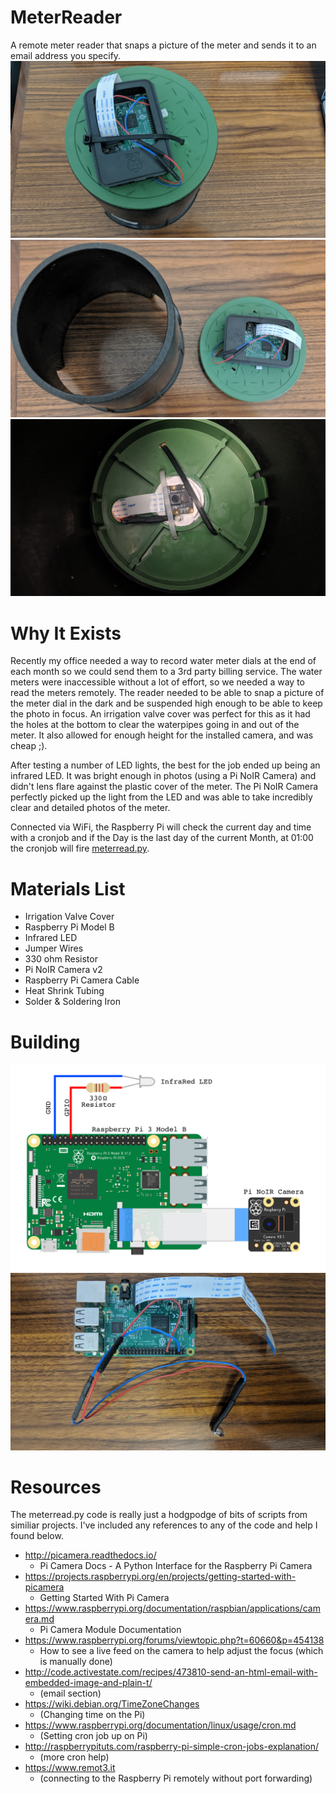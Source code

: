 # MeterReader
A remote meter reader that snaps a picture of the meter and sends it to an email address you specify.
![Finished Build of The Meter Reader](Photos/00-Finished-Meter-Reader.jpg)
![Finished Meter Reader with top seperated from body of the irrigation valve cover](Photos/06-Top-Seperated.jpg)
![Underside of the Meter Reader Showing the Camera and LED](Photos/09-Underside.jpg)

# Why It Exists
Recently my office needed a way to record water meter dials at the end of each month so we could send them to a 3rd party billing service. The water meters were inaccessible without a lot of effort, so we needed a way to read the meters remotely. The reader needed to be able to snap a picture of the meter dial in the dark and be suspended high enough to be able to keep the photo in focus. An irrigation valve cover was perfect for this as it had the holes at the bottom to clear the waterpipes going in and out of the meter. It also allowed for enough height for the installed camera, and was cheap ;).

After testing a number of LED lights, the best for the job ended up being an infrared LED. It was bright enough in photos (using a Pi NoIR Camera) and didn't lens flare against the plastic cover of the meter. The Pi NoIR Camera perfectly picked up the light from the LED and was able to take incredibly clear and detailed photos of the meter.

Connected via WiFi, the Raspberry Pi will check the current day and time with a cronjob and if the Day is the last day of the current Month, at 01:00 the cronjob will fire [meterread.py](https://github.com/EncyclopediaRed/MeterReader/blob/master/meterread.py).

# Materials List
* Irrigation Valve Cover
* Raspberry Pi Model B
* Infrared LED
* Jumper Wires
* 330 ohm Resistor
* Pi NoIR Camera v2
* Raspberry Pi Camera Cable
* Heat Shrink Tubing
* Solder & Soldering Iron

# Building
![Electronics Mockup Sketch](Water%20Meter%20Sketch.png)
![Electronics Actual Build](Photos/02-Pi-Wire-and-Cables.jpg)

# Resources
The meterread.py code is really just a hodgpodge of bits of scripts from similiar projects. I've included any references to any of the code and help I found below.
* http://picamera.readthedocs.io/
  * Pi Camera Docs - A Python Interface for the Raspberry Pi Camera
* https://projects.raspberrypi.org/en/projects/getting-started-with-picamera
  * Getting Started With Pi Camera
* https://www.raspberrypi.org/documentation/raspbian/applications/camera.md
  * Pi Camera Module Documentation
* https://www.raspberrypi.org/forums/viewtopic.php?t=60660&p=454138
  * How to see a live feed on the camera to help adjust the focus (which is manually done)
* http://code.activestate.com/recipes/473810-send-an-html-email-with-embedded-image-and-plain-t/
  * (email section)
* https://wiki.debian.org/TimeZoneChanges
  * (Changing time on the Pi)
* https://www.raspberrypi.org/documentation/linux/usage/cron.md
  * (Setting cron job up on Pi)
* http://raspberrypituts.com/raspberry-pi-simple-cron-jobs-explanation/ 
  * (more cron help)
* https://www.remot3.it 
  * (connecting to the Raspberry Pi remotely without port forwarding)
